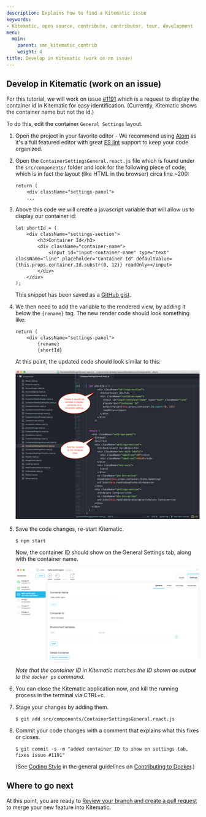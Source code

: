 ```yaml
---
description: Explains how to find a Kitematic issue
keywords:
- Kitematic, open source, contribute, contributor, tour, development
menu:
  main:
    parent: smn_kitematic_contrib
    weight: 4
title: Develop in Kitematic (work on an issue)
---
```


## Develop in Kitematic (work on an issue)

For this tutorial, we will work on issue <a href="https://github.com/docker/kitematic/issues/1191" target="_blank"> #1191</a> which is a request to display the container id in Kitematic for easy identification. (Currently, Kitematic shows the container name but not the id.)

To do this, edit the container `General Settings` layout.

1.  Open the project in your favorite editor - We recommend using <a href="https://atom.io/" target="_blank"> Atom</a> as it's a full featured editor with great <a href="http://eslint.org/" target="_blank"> ES lint</a> support to keep your code organized.

2.  Open the `ContainerSettingsGeneral.react.js` file which is found under the `src/components/` folder and look for the following piece of code, which is in fact the layout (like HTML in the browser) circa line ~200:

    ```
    return (
        <div className="settings-panel">
        ...
    ```
    

3.  Above this code we will create a javascript variable that will allow us to display  our container id:

    ```
    let shortId = (
        <div className="settings-section">
            <h3>Container Id</h3>
            <div className="container-name">
                <input id="input-container-name" type="text" className="line" placeholder="Container Id" defaultValue={this.props.container.Id.substr(0, 12)} readOnly></input>
            </div>
        </div>
    );
    ```

    This snippet has been saved as a <a href="https://gist.github.com/FrenchBen/0f514e7b3c584e8d46b5" target="_blank">GitHub gist</a>.

4.  We then need to add the variable to the rendered view, by adding it below the `{rename}` tag. The new render code should look something like:

    ```
    return (
        <div className="settings-panel">
            {rename}
            {shortId}
    ```
  
    At this point, the updated code should look similar to this:

    ![Javascript to display container id in kitematic](images/settings-code-example.png)

5.  Save the code changes, re-start Kitematic.

    ```
    $ npm start
    ```

    Now, the container ID should show on the General Settings tab, along with the container name.

    ![Container ID](images/kitematic_gui_container_id.png)

    *Note that the container ID in Kitematic matches the ID shown as output to the `docker ps` command.*

6.  You can close the Kitematic application now, and kill the running process in the terminal via CTRL+c.

7.  Stage your changes by adding them.

    ```
    $ git add src/components/ContainerSettingsGeneral.react.js
    ```

8.  Commit your code changes with a comment that explains what this fixes or closes.

    ```
    $ git commit -s -m "added container ID to show on settings tab, fixes issue #1191"
    ```

    (See <a href="https://github.com/docker/docker/blob/master/CONTRIBUTING.md#coding-style" target="_blank">Coding Style</a> in the general guidelines on <a href="https://github.com/docker/docker/blob/master/CONTRIBUTING.md" target="_blank">Contributing to Docker</a>.)

## Where to go next

At this point, you are ready to [Review your branch and create a pull request](create_pr.md) to merge your new feature into Kitematic.
